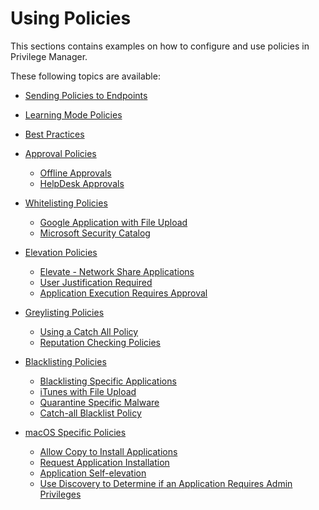 [title]: # (Using Policies)
[tags]: # (application control)
[priority]: # (4100)
# Using Policies

This sections contains examples on how to configure and use policies in Privilege Manager.

These following topics are available:

* [Sending Policies to Endpoints](ac-policy-endpoints.md)
* [Learning Mode Policies](ac-event-discovery.md)
* [Best Practices](bp-event-discovery.md)

* [Approval Policies]()
  * [Offline Approvals](ac_offline_approval.md)
  * [HelpDesk Approvals](helpdesk.md)

* [Whitelisting Policies](ac-whitelisting.md)
  * [Google Application with File Upload](wl-g-app-file-up.md)
  * [Microsoft Security Catalog](wl-ms-sec-cat.md)

* [Elevation Policies](elevation-policies.md)
  * [Elevate - Network Share Applications](elevation-network-share.md)
  * [User Justification Required](elevation-user-just.md)
  * [Application Execution Requires Approval](elevation-app-req-app.md)

* [Greylisting Policies](greylisting.md)
  * [Using a Catch All Policy](gl-catch-all.md)
  * [Reputation Checking Policies](gl-reputation.md)

* [Blacklisting Policies](ac-blacklisting.md)
  * [Blacklisting Specific Applications](bl-spec-app.md)
  * [iTunes with File Upload](bl-iTunes-file-up.md)
  * [Quarantine Specific Malware](bl-quarantine.md)
  * [Catch-all Blacklist Policy](bl-catch-all.md)

* [macOS Specific Policies](macOS.md)
  * [Allow Copy to Install Applications](mac-copy-install.md)
  * [Request Application Installation](mac-app-install-approval-request.md)
  * [Application Self-elevation](mac-self-elevation.md)
  * [Use Discovery to Determine if an Application Requires Admin Privileges](mac-determ-admin.md)
